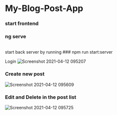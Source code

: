 # My-Blog-Post-App

### start frontend   
### ng serve
<br/>
start back server by running   
### npm run start:server

 Login
![Screenshot 2021-04-12 095207](https://user-images.githubusercontent.com/49354823/114340709-c431a980-9b75-11eb-8ea2-4e48779a03a6.png)
### Create new post
![Screenshot 2021-04-12 095609](https://user-images.githubusercontent.com/49354823/114340702-c136b900-9b75-11eb-97b6-4313e86737fe.png)

### Edit and Delete in the post list
![Screenshot 2021-04-12 095725](https://user-images.githubusercontent.com/49354823/114340708-c3007c80-9b75-11eb-8ec5-c181f9378b09.png)
